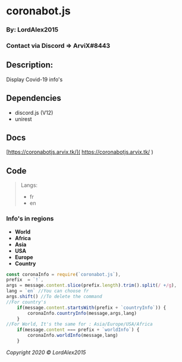 # coronabot.js
### By: LordAlex2015
### Contact via Discord => ArviX#8443

## Description:
 Display Covid-19 info's

## Dependencies
- discord.js (V12)
- unirest

## Docs 
[https://coronabotjs.arvix.tk/]( https://coronabotjs.arvix.tk/ )

## Code

> Langs: 
> - fr
> - en

### Info's in regions
- **World**
- **Africa**
- **Asia**
- **USA**
- **Europe**
- **Country**

```javascript
const coronaInfo = require(`coronabot.js`),
prefix  = `!`,
args = message.content.slice(prefix.length).trim().split(/ +/g),
lang = `en` //You can choose fr
args.shift() //To delete the command
//For country's
    if(message.content.startsWith(prefix + `countryInfo`)) {
        coronaInfo.countryInfo(message,args,lang)
    }
//For World, It's the same for : Asia/Europe/USA/Africa
    if(message.content === prefix + `worldInfo`) {
        coronaInfo.worldInfo(message,lang)
    }

```

*Copyright 2020 © LordAlex2015*